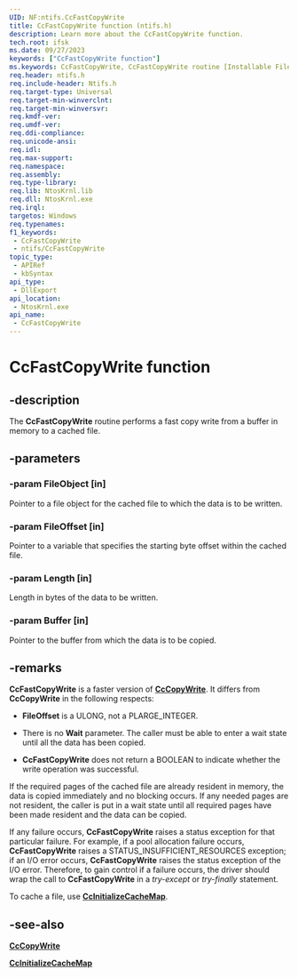 ```yaml
---
UID: NF:ntifs.CcFastCopyWrite
title: CcFastCopyWrite function (ntifs.h)
description: Learn more about the CcFastCopyWrite function.
tech.root: ifsk
ms.date: 09/27/2023
keywords: ["CcFastCopyWrite function"]
ms.keywords: CcFastCopyWrite, CcFastCopyWrite routine [Installable File System Drivers], ccref_f5763242-c6f6-4638-8577-a6c65001a8ca.xml, ifsk.ccfastcopywrite, ntifs/CcFastCopyWrite
req.header: ntifs.h
req.include-header: Ntifs.h
req.target-type: Universal
req.target-min-winverclnt: 
req.target-min-winversvr: 
req.kmdf-ver: 
req.umdf-ver: 
req.ddi-compliance: 
req.unicode-ansi: 
req.idl: 
req.max-support: 
req.namespace: 
req.assembly: 
req.type-library: 
req.lib: NtosKrnl.lib
req.dll: NtosKrnl.exe
req.irql: 
targetos: Windows
req.typenames: 
f1_keywords:
 - CcFastCopyWrite
 - ntifs/CcFastCopyWrite
topic_type:
 - APIRef
 - kbSyntax
api_type:
 - DllExport
api_location:
 - NtosKrnl.exe
api_name:
 - CcFastCopyWrite
---
```


# CcFastCopyWrite function

## -description

The **CcFastCopyWrite** routine performs a fast copy write from a buffer in memory to a cached file.

## -parameters

### -param FileObject [in]

Pointer to a file object for the cached file to which the data is to be written.

### -param FileOffset [in]

Pointer to a variable that specifies the starting byte offset within the cached file.

### -param Length [in]

Length in bytes of the data to be written.

### -param Buffer [in]

Pointer to the buffer from which the data is to be copied.

## -remarks

**CcFastCopyWrite** is a faster version of [**CcCopyWrite**](nf-ntifs-cccopywrite.md). It differs from **CcCopyWrite** in the following respects:

* **FileOffset** is a ULONG, not a PLARGE_INTEGER.

* There is no **Wait** parameter. The caller must be able to enter a wait state until all the data has been copied.

* **CcFastCopyWrite** does not return a BOOLEAN to indicate whether the write operation was successful.

If the required pages of the cached file are already resident in memory, the data is copied immediately and no blocking occurs. If any needed pages are not resident, the caller is put in a wait state until all required pages have been made resident and the data can be copied.

If any failure occurs, **CcFastCopyWrite** raises a status exception for that particular failure. For example, if a pool allocation failure occurs, **CcFastCopyWrite** raises a STATUS_INSUFFICIENT_RESOURCES exception; if an I/O error occurs, **CcFastCopyWrite** raises the status exception of the I/O error. Therefore, to gain control if a failure occurs, the driver should wrap the call to **CcFastCopyWrite** in a *try-except* or *try-finally* statement.

To cache a file, use [**CcInitializeCacheMap**](nf-ntifs-ccinitializecachemap.md).

## -see-also

[**CcCopyWrite**](nf-ntifs-cccopywrite.md)

[**CcInitializeCacheMap**](nf-ntifs-ccinitializecachemap.md)
